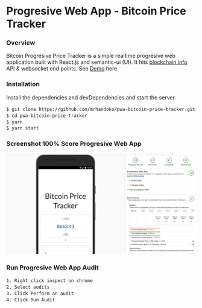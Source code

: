 # Progresive Web App - Bitcoin Price Tracker

### Overview
Bitcoin Progresive Price Tracker is a simple realtime progresive web application built with React.js and semantic-ui (UI).
It hits [blockchain.info](https://blockchain.info/api/api_websocket) API & websocket end points.
See [Demo](https://glints-da5c7.firebaseapp.com/) here

### Installation

Install the dependencies and devDependencies and start the server.

```sh
$ git clone https://github.com/mrhandoko/pwa-bitcoin-price-tracker.git
$ cd pwa-bitcoin-price-tracker
$ yarn
$ yarn start
```

### Screenshot 100% Score Progresive Web App

![](./src/images/pwa.png)

### Run Progresive Web App Audit

```sh
1. Right click inspect on chrome
2. Select audits
3. Click Perform an audit
4. Click Run Audit
```
